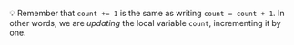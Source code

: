 :bulb: Remember that `count += 1` is the same as writing `count = count + 1`. In other words, we are _updating_ the local variable `count`, incrementing it by one.
